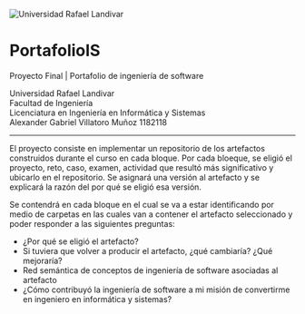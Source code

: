 ![Universidad Rafael Landivar](https://encrypted-tbn0.gstatic.com/images?q=tbn:ANd9GcSFBHAURDIo-PdbDs_rPGWTPNeCHISPebq03g&usqp=CAU)

# PortafolioIS
Proyecto Final | Portafolio de ingeniería de software

Universidad Rafael Landivar </br>
Facultad de Ingeniería </br>
Licenciatura en Ingeniería en Informática y Sistemas </br>
Alexander Gabriel Villatoro Muñoz 1182118 </br>

<hr>

El proyecto consiste en implementar un repositorio de los artefactos construidos durante el curso en cada bloque. Por cada bloeque, se eligió el proyecto, reto, caso, examen, actividad que resultó más significativo y ubicarlo en el repositorio. Se asignará una versión al artefacto y se explicará la razón del por qué se eligió esa versión. </br>

Se contendrá en cada bloque en el cual se va a estar identificando por medio de carpetas en las cuales van a contener el artefacto seleccionado y poder responder a las siguientes preguntas: </br>

- ¿Por qué se eligió el artefacto?
- Si tuviera que volver a producir el artefacto, ¿qué cambiaría? ¿Qué mejoraría?
- Red semántica de conceptos de ingeniería de software asociadas al artefacto
- ¿Cómo contribuyó la ingeniería de software a mi misión de convertirme en ingeniero 
en informática y sistemas?



